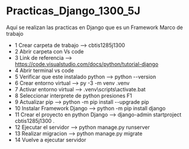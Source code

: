 # Practicas_Django_1300_5J
Aquí se realizan las practicas en Django que es un Framework Marco de trabajo
- 1 Crear carpeta de trabajo --> cbtis1285j1300
- 2 Abrir carpeta con Vs code
- 3 Link de referencia --> https://code.visualstudio.com/docs/python/tutorial-django
- 4 Abrir terminal vs code
- 5 Verificar que este instalado python --> python --version
- 6 Crear entorno virtual --> py -3 -m venv .venv
- 7 Activar entorno virtual --> .venv\scripts\activate.bat
- 8 Seleccionar interprete de python  presiones F1
- 9 Actualizar pip --> python -m pip install --upgrade pip
- 10 Instalar Framework Django --> python -m pip install django
- 11 Crear el proyecto en python Django --> django-admin startproject cbtis1285j1300 .
- 12 Ejecutar el servidor --> python manage.py runserver
- 13 Realizar migracion --> python manage.py migrate
- 14 Vuelve a ejecutar servidor

